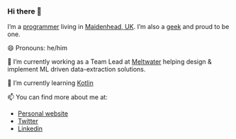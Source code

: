### Hi there 👋

<!--
**jairamc/jairamc** is a ✨ _special_ ✨ repository because its `README.md` (this file) appears on your GitHub profile.

Here are some ideas to get you started:

- 🔭 I’m currently working on ...
- 🌱 I’m currently learning ...
- 👯 I’m looking to collaborate on ...
- 🤔 I’m looking for help with ...
- 💬 Ask me about ...
- 📫 How to reach me: ...
- 😄 Pronouns: ...
- ⚡ Fun fact: ...
-->

I’m a [programmer](https://xkcd.com/303/) living in [Maidenhead, UK](https://en.wikipedia.org/wiki/Maidenhead). I’m also a [geek](https://xkcd.com/747/) and proud to be one.

😄 Pronouns: he/him

🔭 I’m currently working as a Team Lead at [Meltwater](https://www.meltwater.com) helping design & implement ML driven data-extraction solutions.

🌱 I’m currently learning [Kotlin](https://kotlinlang.org/)

📫 You can find more about me at:

- [Personal website](https://jairam.dev)
- [Twitter](https://twitter.com/jairamc)
- [Linkedin](https://uk.linkedin.com/in/jairamc)
